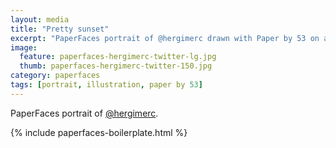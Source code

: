 ```yaml
---
layout: media
title: "Pretty sunset"
excerpt: "PaperFaces portrait of @hergimerc drawn with Paper by 53 on an iPad."
image: 
  feature: paperfaces-hergimerc-twitter-lg.jpg
  thumb: paperfaces-hergimerc-twitter-150.jpg
category: paperfaces
tags: [portrait, illustration, paper by 53]
---
```


PaperFaces portrait of [@hergimerc](http://twitter.com/hergimerc).

{% include paperfaces-boilerplate.html %}